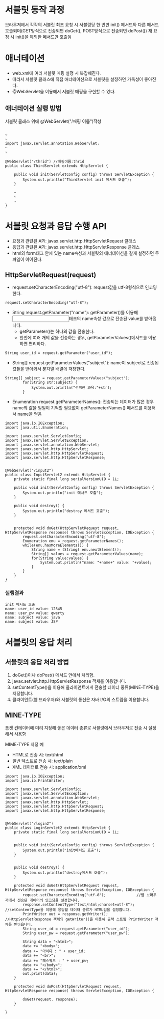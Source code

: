서블릿 동작 과정
==================

브라우저에서 각각의 서블릿 최초 요청 시 서블링당 한 번만 init() 메서드와 다른 메서드 호출되며(GET방식으로 전송되면 doGet(), POST방식으로 전송되면 doPost()) 재 요청 시 init()을 제외한 메서드만 호출됨


애너테이션
===============

* web.xml에 여러 서블릿 매핑 설정 시 복잡해진다.
* 따라서 서블릿 클래스에 직접 애너테이션으로 서블릿을 설정하면 가독성이 좋아진다.
* @WebServlet을 이용해서 서블릿 매핑을 구현할 수 있다.

애너테이션 실행 방법
---------------

서블릿 클래스 위에
@WebServlet("/매핑 이름")작성

```

~
~
import javax.servlet.annotation.WebServlet;
~
~

@WebServlet("/thrid") //매핑이름:thrid
public class ThirdServlet extends HttpServlet {

	public void init(ServletConfig config) throws ServletException {
		System.out.println("ThirdServlet init 메서드 호출");
	}

	~
	~
	~
}
```

서블릿 요청과 응답 수행 API
=============

* 요청과 관련된 API: javax.servlet.http.HttpServletRequest 클래스
* 응답과 관련된 API: javax.servlet.http.HttpServletResponse 클래스
* html의 form태그 안에 있는 name속성과 서블릿의 애너테이션을 같게 설정하면 두 파일이 이어진다.

HttpServletRequest(request)
----------------
* request.setCharacterEncoding("utf-8"): request값을 utf-8형식으로 인코딩한다.
```
request.setCharacterEncoding("utf-8");
```

* String request.getParameter("name"): getParameter()를 이용해 <input>태크의 name속성 값으로 전송된 value를 받아옵니다.
  * getParameter()는 하나의 값을 전송한다.
  * 한번에 여러 개의 값을 전송하는 경우, getParameterValues()메서드를 이용하면 편리하다.
```
String user_id = request.getParameter("user_id");
```

* String[] request.getParameterValues("subject"): name이 subject로 전송된 값들을 받아와서 문자열 배열에 저장한다.
```
String[] subject = request.getParameterValues("subject");
		for(String str:subject) {
			System.out.println("선택한 과목:"+str);
		}
```

* Enumeration request.getParameterNames(): 전송되는 데이터가 많은 경우 name의 값을 일일이 기억할 필요없이 getParameterNames() 메서드를 이용해서 name을 얻음
```
import java.io.IOException;
import java.util.Enumeration;

import javax.servlet.ServletConfig;
import javax.servlet.ServletException;
import javax.servlet.annotation.WebServlet;
import javax.servlet.http.HttpServlet;
import javax.servlet.http.HttpServletRequest;
import javax.servlet.http.HttpServletResponse;


@WebServlet("/input2")
public class InputServlet2 extends HttpServlet {
	private static final long serialVersionUID = 1L;

	public void init(ServletConfig config) throws ServletException {
		System.out.println("init 메서드 호출");
	}

	public void destroy() {
		System.out.println("destroy 메서드 호출");
	}


	protected void doGet(HttpServletRequest request, HttpServletResponse response) throws ServletException, IOException {
		request.setCharacterEncoding("utf-8");
		Enumeration enu = request.getParameterNames();
		while(enu.hasMoreElements()) {
			String name = (String) enu.nextElement();
			String[] values = request.getParameterValues(name);
			for(String value:values) {
				System.out.println("name: "+name+" value: "+value);
			}
		}
	}
}
```

### 실행결과
```
init 메서드 호출
name: user_id value: 12345
name: user_pw value: qwerty
name: subject value: java
name: subject value: JSP
```

서블릿의 응답 처리
=======================

서블릿의 응답 처리 방법
----------------

1. doGet()이나 doPost() 메서드 안에서 처리함.
2. javax.setvlet.http.HttpServletResponse 객체를 이용합니다.
3. setContentType()을 이용해 클라이언트에게 전송할 데이터 종류(MINE-TYPE)을 지정합니다.
4. 클라이언트(웹 브라우저)와 서블릿의 통신은 자바 I/O의 스트림을 이용합니다.


MINE-TYPE
-----------------

톰캣 컨테이터에 미리 지정해 놓은 데이터 종류로 서블릿에서 브라우저로 전송 시 설정해서 사용함

MIME-TYPE 지정 예
* HTML로 전송 시: text/html
* 일반 텍스트로 전송 시: text/plain
* XML 데이터로 전송 시: application/xml

```
import java.io.IOException;
import java.io.PrintWriter;

import javax.servlet.ServletConfig;
import javax.servlet.ServletException;
import javax.servlet.annotation.WebServlet;
import javax.servlet.http.HttpServlet;
import javax.servlet.http.HttpServletRequest;
import javax.servlet.http.HttpServletResponse;


@WebServlet("/login2")
public class LoginServlet2 extends HttpServlet {
	private static final long serialVersionUID = 1L;


	public void init(ServletConfig config) throws ServletException {
		System.out.println("init메서드 호출");
	}


	public void destroy() {
		System.out.println("destroy메서드 호출");
	}

	protected void doGet(HttpServletRequest request, HttpServletResponse response) throws ServletException, IOException {
		request.setCharacterEncoding("utf-8");				//웹 브라우저에서 전송된 데이터의 인코딩을 설정합니다.
		response.setContentType("text/html;charset=utf-8");	//setContentType을 이용해 응답할 데이터 종류가 HTML임을 설정합니다.
		PrintWriter out = response.getWriter();				//HttpServletResponse 객체의 getWriter()을 이용해 출력 스트림 PrintWriter 객체를 받아옵니다.
		String user_id = request.getParameter("user_id");
		String user_pw = request.getParameter("user_pw");
		
		String data = "<html>";
		data += "<body>";
		data += "아이디 : " + user_id;
		data += "<br>";
		data += "패스워드 : " + user_pw;
		data += "</body>";
		data += "</html>";
		out.print(data);
	}

	protected void doPost(HttpServletRequest request, HttpServletResponse response) throws ServletException, IOException {
		
		doGet(request, response);
	}

}
```
